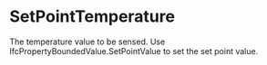 SetPointTemperature
===================

The temperature value to be sensed. Use IfcPropertyBoundedValue.SetPointValue to set the set point value.
